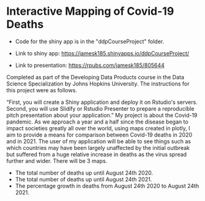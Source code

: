 # Interactive Mapping of Covid-19 Deaths 

- Code for the shiny app is in the "ddpCourseProject" folder.

- Link to shiny app: https://jamesk185.shinyapps.io/ddpCourseProject/

- Link to presentation: https://rpubs.com/jamesk185/805644

Completed as part of the Developing Data Products course in the Data Science Specialization by Johns Hopkins University. The instructions for this project were as follows.

“First, you will create a Shiny application and deploy it on Rstudio's servers. Second, you will use Slidify or Rstudio Presenter to prepare a reproducible pitch presentation about your application.”
My project is about the Covid-19 pandemic. As we approach a year and a half since the disease began to impact societies greatly all over the world, using maps created in plotly, I aim to provide a means for comparison between Covid-19 deaths in 2020 and in 2021. The user of my application will be able to see things such as which countries may have been largely unaffected by the initial outbreak but suffered from a huge relative increase in deaths as the virus spread further and wider. There will be 3 maps.

- The total number of deaths up until August 24th 2020.
- The total number of deaths up until August 24th 2021.
- The percentage growth in deaths from August 24th 2020 to August 24th 2021.
